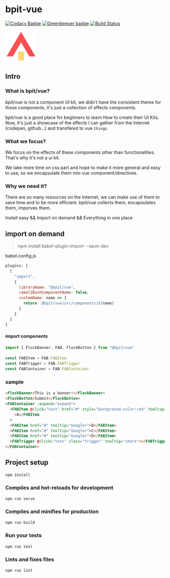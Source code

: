 # bpit-vue

[![Codacy Badge](https://api.codacy.com/project/badge/Grade/ac3d1624c93b435cbfe519aeb0511617)](https://app.codacy.com/app/dreambo8563/bpit-vue?utm_source=github.com&utm_medium=referral&utm_content=dreambo8563/bpit-vue&utm_campaign=Badge_Grade_Dashboard) [![Greenkeeper badge](https://badges.greenkeeper.io/dreambo8563/bpit-vue.svg)](https://greenkeeper.io/)
[![Build Status](https://travis-ci.com/dreambo8563/bpit-vue.svg?branch=master)](https://travis-ci.com/dreambo8563/bpit-vue)

![](https://raw.githubusercontent.com/dreambo8563/static-assets/master/bpit/100*100.png)

## Intro

### What is bpit/vue?

bpit/vue is not a component UI kit, we didn't have the consistent theme for these components, it's just a collection of effects components.

bpit/vue is a good place for beginners to learn How to create their UI Kits. Now, it's just a showcase of the effects I can gather from the Internet (codepen, github...) and transfered to vue `things`

### What we focus?

We focus on the effects of these components other than functionailties. That's why it's not a ui kit.

We take more time on css part and hope to make it more general and easy to use, so we encapsulate them into vue component/directives.

### Why we need it?

There are so many resources on the Internet, we can make use of them to save time and to be more efficient. bpit/vue collects them, encapsulates them, imporves them.

Install easy && Import on demand && Everything in one place

## import on demand

> npm install babel-plugin-import --save-dev

babel.config.js

```js
plugins: [
  [
    "import",
    {
      libraryName: "@bpit/vue",
      camel2DashComponentName: false,
      customName: name => {
        return `@bpit/vue/src/components/${name}`
      }
    }
  ]
]
```

#### import components

```js
import { FlockBanner, FAB, FlockButton } from "@bpit/vue"

const FABItem = FAB.FABItem
const FABTrigger = FAB.FABTrigger
const FABContainer = FAB.FABContainer
```

### sample

```html
<FlockBanner>This is a banner!</FlockBanner>
<FlockButton>Submit</FlockButton>
<FABContainer :expand="expand">
  <FABItem @click="test" href="#" style="background-color:red" tooltip="Google+"
    >A</FABItem
  >
  <FABItem href="#" tooltip="Google+">B</FABItem>
  <FABItem href="#" tooltip="Google+">C</FABItem>
  <FABItem href="#" tooltip="Google+">D</FABItem>
  <FABTrigger @click="test" class="trigger" tooltip="share"></FABTrigger>
</FABContainer>
```

## Project setup

```
npm install
```

### Compiles and hot-reloads for development

```
npm run serve
```

### Compiles and minifies for production

```
npm run build
```

### Run your tests

```
npm run test
```

### Lints and fixes files

```
npm run lint
```
